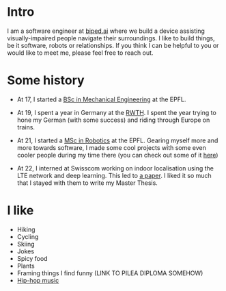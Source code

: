 
# Intro

I am a software engineer at [biped.ai](https://www.biped.ai) where we build a device assisting visually-impaired people navigate their surroundings. I like to build things, be it software, robots or relationships. If you think I can be helpful to you or would like to meet me, please feel free to reach out.

# Some history

- At 17, I started a [BSc in Mechanical Engineering](https://www.epfl.ch/education/bachelor/programs/mechanical-engineering/) at the EPFL. 
  
- At 19, I spent a year in Germany at the [RWTH](https://www.rwth-aachen.de). I spent the year trying to hone my German (with some success) and riding through Europe on trains.

- At 21, I started a [MSc in Robotics](https://www.epfl.ch/education/master/programs/robotics/) at the EPFL. Gearing myself more and more towards software, I made some cool projects with some even cooler people during my time there (you can check out some of it [here](TODO))

- At 22, I interned at Swisscom working on indoor localisation using the LTE network and deep learning. This led to [a paper](https://arxiv.org/abs/2104.07963). I liked it so much that I stayed with them to write my Master Thesis.

# I like

- Hiking
- Cycling
- Skiing
- Jokes
- Spicy food
- Plants
- Framing things I find funny (LINK TO PILEA DIPLOMA SOMEHOW)
- [Hip-hop music](TODOSPOTIFYLINK)